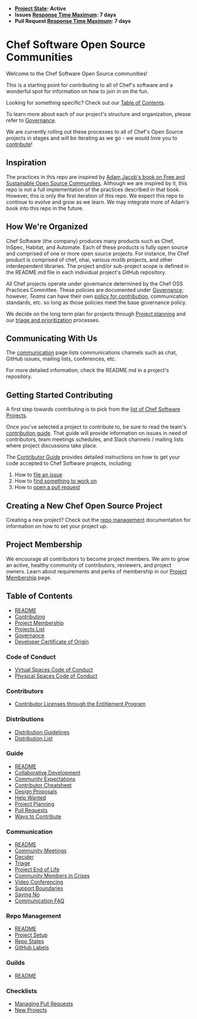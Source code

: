 - **[Project State](https://github.com/chef/chef-oss-practices/blob/master/repo-management/repo-states.md): Active**
- **Issues [Response Time Maximum](https://github.com/chef/chef-oss-practices/blob/master/repo-management/repo-states.md): 7 days**
- **Pull Request [Response Time Maximum](https://github.com/chef/chef-oss-practices/blob/master/repo-management/repo-states.md): 7 days**

# Chef Software Open Source Communities

Welcome to the Chef Software Open Source communities!

This is a starting point for contributing to all of Chef's software and a wonderful spot for information on how to join in on the fun.

Looking for something specific? Check out our [Table of Contents](#table-of-contents).

To learn more about each of our project's structure and organization, please refer to [Governance](./governance.md).

We are currently rolling out these processes to all of Chef's Open Source projects in stages and will be iterating as we go - we would love you to [contribute](./CONTRIBUTING.md)!

## Inspiration

The practices in this repo are inspired by [Adam Jacob's book on Free and Sustainable Open Source Communities](https://sfosc.org/). Although we are inspired by it, this repo is not a full implementation of the practices described in that book. However, this is only the first iteration of this repo. We expect this repo to continue to evolve and grow as we learn. We may integrate more of Adam's book into this repo in the future.

## How We're Organized

Chef Software (the company) produces many products such as Chef, InSpec, Habitat, and Automate. Each of these products is fully open source and comprised of one or more open source projects. For instance, the Chef product is comprised of chef, ohai, various mixlib projects, and other interdependent libraries. The project and/or sub-project scope is defined in the README.md file in each individual project's GitHub repository.

All Chef projects operate under governance determined by the Chef OSS Practices Committee. These policies are documented under [Governance](./governance.md); however, *Teams* can have their own [policy for contribution](./repo-management/project-required-setup.md#CONTRIBUTING.md), communication standards, etc. so long as those policies meet the base governance policy.

We decide on the long term plan for projects through [Project planning](./contributors/guide/project-planning.md) and our [triage and prioritization](./contributors/guide/#issues-management-or-triage.md) processes.

## Communicating With Us

The [communication](./communication/README.md) page lists communications channels such as chat, GitHub issues, mailing lists, conferences, etc.

For more detailed information, check the README.md in a project's repository.

## Getting Started Contributing

A first step towards contributing is to pick from the [list of Chef Software Projects](./projects-list.md).

Once you've selected a project to contribute to, be sure to read the team's [contribution guide](./CONTRIBUTING.md). That guide will provide information on issues in need of contributors, team meetings schedules, and Slack channels / mailing lists where project discussions take place.

The [Contributor Guide](./contributors/guide/README.md) provides detailed instructions on how to get your code accepted to Chef Software projects, including:

  1. How to [file an issue](./contributors/guide/README.md#file-an-issue)
  2. How to [find something to work on](./contributors/guide/README.md#find-something-to-work-on)
  3. How to [open a pull request](./contributors/guide/README.md#open-a-pull-request)

## Creating a New Chef Open Source Project

Creating a new project? Check out the [repo management](./repo-management/README.md) documentation for information on how to set your project up.

## Project Membership

We encourage all contributors to become project members. We aim to grow an active, healthy community of contributors, reviewers, and project owners. Learn about requirements and perks of membership in our [Project Membership](./project-membership.md) page.

## Table of Contents

- [README](./README.md)
- [Contributing](./CONTRIBUTING.md)
- [Project Membership](./project-membership.md)
- [Projects List](./projects-list.md)
- [Governance](./governance.md)
- [Developer Certificate of Origin](./DCO.md)

### Code of Conduct

- [Virtual Spaces Code of Conduct](./CODE_OF_CONDUCT.md)
- [Physical Spaces Code of Conduct](./physical-spaces-code-of-conduct.md)

### Contributors

- [Contributor Licenses through the Entitlement Program](./contributors/contributor-entitlement-program.md)

### Distributions

- [Distribution Guidelines](./distributions/distribution-guidelines.md)
- [Distribution List](./distributions/distribution-list.md)

### Guide

- [README](./contributors/guide/README.md)
- [Collaborative Development](./contributors/guide/collaborative-dev.md)
- [Community Expectations](./contributors/guide/community-expectations.md)
- [Contributor Cheatsheet](./contributors/guide/contributor-cheatsheet.md)
- [Design Proposals](./contributors/guide/design-proposals.md)
- [Help Wanted](./contributors/guide/help-wanted.md)
- [Project Planning](./contributors/guide/project-planning.md)
- [Pull Requests](./contributors/guide/pull-requests.md)
- [Ways to Contribute](./contributors/guide/ways-to-contribute.md)

### Communication

- [README](./communication/README.md)
- [Community Meetings](./communication/community-meetings.md)
- [Decider](./communication/decider.md)
- [Triage](./communication/triage.md)
- [Project End of Life](./communication/project-eol.md)
- [Community Members in Crises](./communication/community-members-in-crisis.md)
- [Video Conferencing](./communication/video-conferencing.md)
- [Support Boundaries](./communication/support-boundaries.md)
- [Saying No](./communication/saying-no.md)
- [Communication FAQ](./communication/communication-faq.md)

### Repo Management

- [README](./repo-management/README.md)
- [Project Setup](./repo-management/project-required-setup.md)
- [Repo States](./repo-management/repo-states.md)
- [GitHub Labels](./repo-management/github-labels.md)

### Guilds

- [README](./guilds/README.md)

### Checklists

- [Managing Pull Requests](./checklists/managing-pull-requests.md)
- [New Projects](./checklists/new-project.md)
